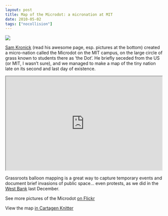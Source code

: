 ```yaml
---
layout: post
title: Map of the Microdot: a micronation at MIT
date: 2010-05-02
tags: ["nocollision"]
---
```


[![](4541384291_6c3a35a2ae.gif)](http://www.flickr.com/photos/kronick/sets/72157623781570763/)

[Sam Kronick](http://newuntitledpage.com/) (read his awesome page, esp. pictures at the bottom) created a micro-nation called the Microdot on the MIT campus, on the large circle of grass known to students there as &#8216;the Dot&#8217;. He briefly seceded from the US (or MIT, I wasn&#8217;t sure), and we managed to make a map of the tiny nation late on its second and last day of existence. 

<iframe height='300'width='500' src='http://cartagen.org/maps/microdot?fullscreen=true&#038;locked=true&#038;gss=/stylesheet/microdot.gss' ></iframe>

Grassroots balloon mapping is a great way to capture temporary events and document brief invasions of public space&#8230; even protests, as we did in the [West Bank](http://grassrootsmapping.org/2009/12/umm-salamuna-kite-mapping/) last December.

See more pictures of the Microdot [on Flickr](http://www.flickr.com/photos/kronick/sets/72157623781570763/)

View the map [in Cartagen Knitter](http://cartagen.org/maps/microdot)